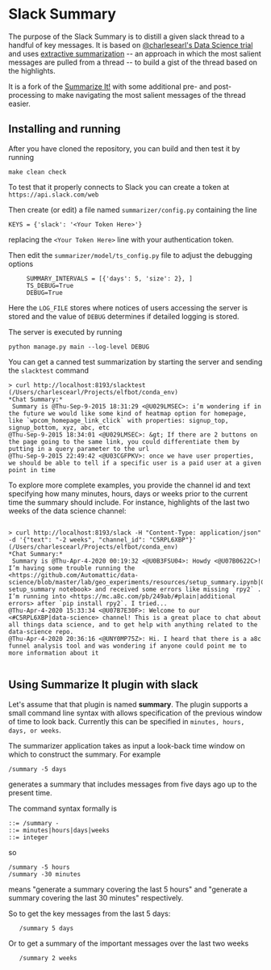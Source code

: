 # Slack Summary

The purpose of the Slack Summary is to distill a given slack thread to a handful of key messages. It is based on [@charlesearl's Data Science trial](https://datap2.wordpress.com/2015/09/20/charles-earl-trial-project-slack-summarization-bot/) and
uses [extractive summarization](https://towardsdatascience.com/a-quick-introduction-to-text-summarization-in-machine-learning-3d27ccf18a9f) -- an approach in which
the most salient messages are pulled from a thread -- to build a gist of the thread based on the highlights. 

It is a fork of the [Summarize It!](https://github.com/yask123/Summarize-it) with some additional pre- and post- processing to make navigating the 
most salient messages of the thread easier.

## Installing and running

After you have cloned the repository, you can build and then test it by running

```
make clean check
```

To test that it properly connects to Slack you can create a token at `https://api.slack.com/web` 


Then create (or edit) a file named `summarizer/config.py` containing the line

```
KEYS = {'slack': '<Your Token Here>'}
```

replacing the `<Your Token Here>` line with your authentication token.

Then edit the `summarizer/model/ts_config.py` file to adjust the debugging options

```
     SUMMARY_INTERVALS = [{'days': 5, 'size': 2}, ]
     TS_DEBUG=True
     DEBUG=True
```

Here the `LOG_FILE` stores where notices of users accessing the server is stored and the
value of `DEBUG` determines if detailed logging is stored.

The server is executed by running

    python manage.py main --log-level DEBUG
	
You can get a canned test summarization by starting the server and sending the `slacktest` command

```
> curl http://localhost:8193/slacktest                                                                                                                                                                                          (/Users/charlescearl/Projects/elfbot/conda_env)
*Chat Summary:*
 Summary is @Thu-Sep-9-2015 18:31:29 <@U029LMSEC>: i’m wondering if in the future we would like some kind of heatmap option for homepage, like `wpcom_homepage_link_click` with properties: signup_top, signup_bottom, xyz, abc, etc
@Thu-Sep-9-2015 18:34:01 <@U029LMSEC>: &gt; If there are 2 buttons on the page going to the same link, you could differentiate them by putting in a query parameter to the url
@Thu-Sep-9-2015 22:49:42 <@U03CGFPKV>: once we have user properties, we should be able to tell if a specific user is a paid user at a given point in time
```

To explore more complete examples, you provide the channel id and text specifying how many minutes, hours, days or weeks prior to the current time the summary should include. For instance, highlights of the last two weeks of the data 
science channel:


```

> curl http://localhost:8193/slack -H "Content-Type: application/json" -d '{"text": "-2 weeks", "channel_id": "C5RPL6XBP"}'                                                                                                     (/Users/charlescearl/Projects/elfbot/conda_env)
*Chat Summary:*
 Summary is @Thu-Apr-4-2020 00:19:32 <@U0B3FSU04>: Howdy <@U07B0622C>! I’m having some trouble running the <https://github.com/Automattic/data-science/blob/master/lab/geo_experiments/resources/setup_summary.ipynb|GeoX setup_summary notebook> and received some errors like missing `rpy2` . I’m running into <https://mc.a8c.com/pb/249ab/#plain|additional errors> after `pip install rpy2`. I tried...
@Thu-Apr-4-2020 15:33:34 <@U07B7E30F>: Welcome to our <#C5RPL6XBP|data-science> channel! This is a great place to chat about all things data science, and to get help with anything related to the data-science repo.
@Thu-Apr-4-2020 20:36:16 <@UNY0MP75Z>: Hi. I heard that there is a a8c funnel analysis tool and was wondering if anyone could point me to more information about it


```

## Using Summarize It plugin with slack

Let's assume that that plugin is named <b>summary</b>. The plugin supports a small
command line syntax with allows specification of the previous window of time to look
back. Currently this can be specified in `minutes, hours, days, or weeks`. 


The summarizer application takes as input a look-back time window on which to construct the summary. For example

```
/summary -5 days
```

generates a summary that includes messages from five days ago up to the present time.

The command syntax formally is

```
::= /summary -
::= minutes|hours|days|weeks
::= integer
```

so

```
/summary -5 hours
/summary -30 minutes
```

means "generate a summary covering the last 5 hours" and "generate a summary covering the last 30 minutes" respectively.



So to get the key messages from the last 5 days:

```
   /summary 5 days
```

Or to get a summary of the important messages over the last two weeks

```
   /summary 2 weeks
```

